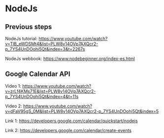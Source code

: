 # NodeJs
## Previous steps
NodeJs tutorial: https://www.youtube.com/watch?v=TlB_eWDSMt4&list=PLW8v14OVp7AXQcr2-p_7YS4UnDOohi5Qt&index=3&t=2267s

NodeJs webbook: https://www.nodebeginner.org/index-es.html

## Google Calendar API
Video 1: https://www.youtube.com/watch?v=zrLf4KMs71E&list=PLW8v14OVp7AXQcr2-p_7YS4UnDOohi5Qt&index=4&t=11s

Video 2: https://www.youtube.com/watch?v=dFaV95gS_0M&list=PLW8v14OVp7AXQcr2-p_7YS4UnDOohi5Qt&index=5

Link 1: https://developers.google.com/calendar/quickstart/nodejs

Link 2: https://developers.google.com/calendar/create-events
